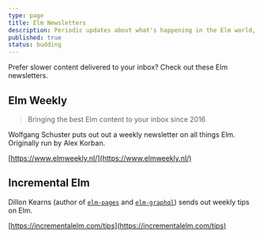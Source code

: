 ```yaml
---
type: page
title: Elm Newsletters
description: Periodic updates about what's happening in the Elm world, straight to your inbox.
published: true
status: budding
---
```


Prefer slower content delivered to your inbox? Check out these Elm newsletters.


## Elm Weekly

> Bringing the best Elm content to your inbox since 2016

Wolfgang Schuster puts out out a weekly newsletter on all things Elm. Originally run by Alex Korban.

[https://www.elmweekly.nl/](https://www.elmweekly.nl/)


## Incremental Elm

Dillon Kearns (author of [`elm-pages`](https://elm-pages.com/) and [`elm-graphql`](https://package.elm-lang.org/packages/dillonkearns/elm-graphql/latest)) sends out weekly tips on Elm.

[https://incrementalelm.com/tips](https://incrementalelm.com/tips)
